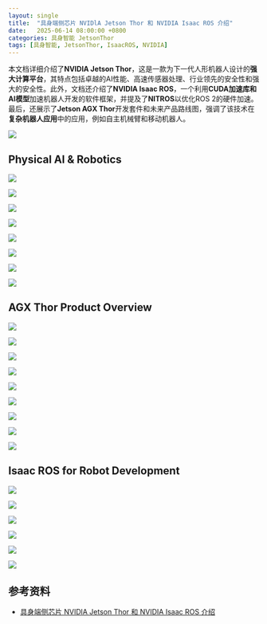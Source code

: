 ```yaml
---
layout: single
title:  "具身端侧芯片 NVIDlA Jetson Thor 和 NVIDIA Isaac ROS 介绍"
date:   2025-06-14 08:00:00 +0800
categories: 具身智能 JetsonThor
tags: [具身智能, JetsonThor, IsaacROS, NVIDIA]
---
```


本文档详细介绍了**NVIDIA Jetson Thor**，这是一款为下一代人形机器人设计的**强大计算平台**，其特点包括卓越的AI性能、高速传感器处理、行业领先的安全性和强大的安全性。此外，文档还介绍了**NVIDIA Isaac ROS**，一个利用**CUDA加速库和AI模型**加速机器人开发的软件框架，并提及了**NITROS**以优化ROS 2的硬件加速。最后，还展示了**Jetson AGX Thor**开发套件和未来产品路线图，强调了该技术在**复杂机器人应用**中的应用，例如自主机械臂和移动机器人。

<!--more-->

![](/images/2025/NVIDIA/JetsonThor-IsaacROS/01.png)

## Physical Al & Robotics

![](/images/2025/NVIDIA/JetsonThor-IsaacROS/02.png)

![](/images/2025/NVIDIA/JetsonThor-IsaacROS/03.png)

![](/images/2025/NVIDIA/JetsonThor-IsaacROS/04.png)

![](/images/2025/NVIDIA/JetsonThor-IsaacROS/05.png)

![](/images/2025/NVIDIA/JetsonThor-IsaacROS/06.png)

![](/images/2025/NVIDIA/JetsonThor-IsaacROS/07.png)

![](/images/2025/NVIDIA/JetsonThor-IsaacROS/08.png)

![](/images/2025/NVIDIA/JetsonThor-IsaacROS/09.png)

## AGX Thor Product Overview

![](/images/2025/NVIDIA/JetsonThor-IsaacROS/10.png)

![](/images/2025/NVIDIA/JetsonThor-IsaacROS/11.png)

![](/images/2025/NVIDIA/JetsonThor-IsaacROS/12.png)

![](/images/2025/NVIDIA/JetsonThor-IsaacROS/13.png)

![](/images/2025/NVIDIA/JetsonThor-IsaacROS/14.png)

![](/images/2025/NVIDIA/JetsonThor-IsaacROS/15.png)

![](/images/2025/NVIDIA/JetsonThor-IsaacROS/16.png)

![](/images/2025/NVIDIA/JetsonThor-IsaacROS/17.png)

![](/images/2025/NVIDIA/JetsonThor-IsaacROS/18.png)

## Isaac ROS for Robot Development

![](/images/2025/NVIDIA/JetsonThor-IsaacROS/19.png)

![](/images/2025/NVIDIA/JetsonThor-IsaacROS/20.png)

![](/images/2025/NVIDIA/JetsonThor-IsaacROS/21.png)

![](/images/2025/NVIDIA/JetsonThor-IsaacROS/22.png)

![](/images/2025/NVIDIA/JetsonThor-IsaacROS/23.png)

![](/images/2025/NVIDIA/JetsonThor-IsaacROS/24.png)

## 参考资料
- [具身端侧芯片 NVIDlA Jetson Thor 和 NVIDIA Isaac ROS 介绍](https://www.bilibili.com/video/BV1SujmzzE89/)
